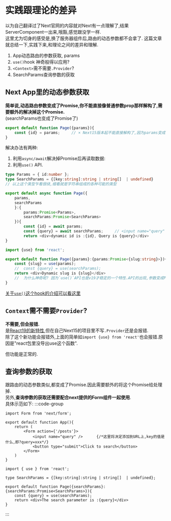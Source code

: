 # 实践跟理论的差异

以为自己翻译过了Next官网的内容就对Next有一点理解了,结果ServerComponent一出来,哦豁,感觉跟没学一样.  
这里尤为切身的感受是,换了服务器组件后,路由的动态参数都不会拿了.
这篇文章就总结一下,实践下来,和理论之间的差异和理解.  

1. App动态路由的参数获取, params
2. `use()`hook 神奇般得以应用?
3.  `<Context>`需不需要`.Provider`?
4. SearchParams查询参数的获取

## Next App里的动态参数获取
**简单说,动态路由参数变成了Promise,你不能直接像普通参数prop那样解构了,需要额外的解决掉这个Promise.**  
(searchParams也变成了Promise了)
```ts
export default function Page({params}){
    const {id} = params;     // × Next15版本起不能直接解构了,因为params变成了一个Promise
} 
```
解决办法有两种:
1. 利用`async/await`解决掉Promise后再读取数据:
2. 利用`use()` API.
```ts {1,2,5,9,10,12,13}
type Params = { id:number };
type SearchParams = {[key:string]:string | string[]  | undefined}
// 以上这个类型乍看很绕,细看就是字符串组成的各种可能的类型

export default async function Page({
    params,
    searchParams
    }:{
        params:Promise<Params>,
        searchParams:Promise<SearchParams>
    }){
        const {id} = await params;
        const {query} = await searchParams;     // <input name="query" />
        return <div>dynamic id is :{id}, Query is {query}</div>
} 
```

```ts
import {use} from 'react';

export default function Page({params}:{params:Promise<{slug:string}>}){
    const {slug} = use(params);
    //  const {query} = use(searchParams);
    return <div>Dynamic slug is {slug}</div>
    //  为什么神奇呢? 因为`use()`API也是v19才稳定的一个特性.API的出现,参数变成Promise,谁先谁后不好说.
}
```
[关于`use()`这个hook的介绍可以看这里](/react/Hooks/use.md)

## `Context`需不需要`Provider`?
**不需要,但会报错.**  
是[React19的新特性](https://react.dev/blog/2024/12/05/react-19#context-as-a-provider),但在自己Next15的项目里不写`.Provider`还是会报错.  
除了这个新功能会报错外,上面的简单如`import {use} from 'react'`也会报错.原因是"react包里没导出use这个函数".  
<div className="text-red-700 font-bold text-3xl">但功能是正常的.</div>

## 查询参数的获取
跟路由的动态参数类似,都变成了Promise.因此需要额外的将这个Promise给处理掉.  
另外,**查询参数的获取还需要配合next提供的Form组件一起使用**.  
具体示范如下:
:::code-group
```tsx [app/page.tsx]
import Form from 'next/form';

export default function App(){
    return (
        <Form action={'/posts'}>
            <input name="query" />      {/*这里将决定添加到URL上,key的值是什么,即?query=xxx*/} 
            <button type="submit">Click to search</button>
        </Form>
    ) 
}
```
```tsx [app/posts/page.tsx]
import { use } from 'react';

type SearchParams = {[key:string]:string | string[]  | undefined};

export default function Page({searchParams}:{searchParams:Promise<SearchParams>}){
    const {query} = use(searchParams);
    return <div>The search parameter is :{query}</div>
}
```
:::

